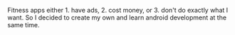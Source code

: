 Fitness apps either 1. have ads, 2. cost money, or 3. don't do exactly what I want. So I decided to create my own and learn android development at the same time.

